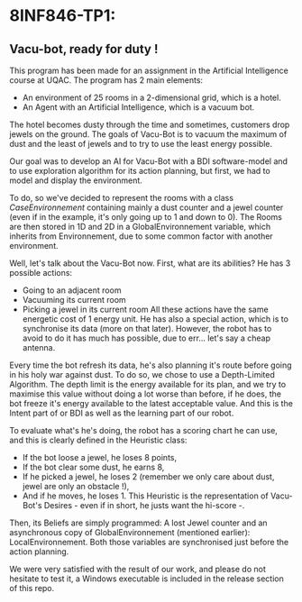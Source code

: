 # 8INF846-TP1:
## Vacu-bot, ready for duty !

This program has been made for an assignment in the Artificial Intelligence course at UQAC.
The program has 2 main elements:
* An environment of 25 rooms in a 2-dimensional grid, which is a hotel.
* An Agent with an Artificial Intelligence, which is a vacuum bot.

The hotel becomes dusty through the time and sometimes, customers drop jewels on the ground. The goals of Vacu-Bot is to vacuum the maximum of dust and the least of jewels and to try to use the least energy possible.

Our goal was to develop an AI for Vacu-Bot with a BDI software-model and to use exploration algorithm for its action planning, but first, we had to model and display the environment.

To do, so we've decided to represent the rooms with a class *CaseEnvironnement* containing mainly a dust counter and a jewel counter (even if in the example, it's only going up to 1 and down to 0). The Rooms are then stored in 1D and 2D in a GlobalEnvironnement variable, which inherits from Environnement, due to some common factor with another environment.

Well, let's talk about the Vacu-Bot now. First, what are its abilities? He has 3 possible actions:
* Going to an adjacent room
* Vacuuming its current room
* Picking a jewel in its current room
All these actions have the same energetic cost of 1 energy unit.
He has also a special action, which is to synchronise its data (more on that later). However, the robot has to avoid to do it has much has possible, due to err... let's say a cheap antenna.

Every time the bot refresh its data, he's also planning it's route before going in his holy war against dust. To do so, we chose to use a Depth-Limited Algorithm. The depth limit is the energy available for its plan, and we try to maximise this value without doing a lot worse than before, if he does, the bot freeze it's energy available to the latest acceptable value. And this is the Intent part of or BDI as well as the learning part of our robot.

To evaluate what's he's doing, the robot has a scoring chart he can use, and this is clearly defined in the Heuristic class:
* If the bot loose a jewel, he loses 8 points,
* If the bot clear some dust, he earns 8,
* If he picked a jewel, he loses 2 (remember we only care about dust, jewel are only an obstacle !),
* And if he moves, he loses 1.
This Heuristic is the representation of Vacu-Bot's Desires - even if in short, he justs want the hi-score -.

Then, its Beliefs are simply programmed: A lost Jewel counter and an asynchronous copy of GlobalEnvironnement (mentioned earlier): LocalEnvironnement. Both those variables are synchronised just before the action planning.

We were very satisfied with the result of our work, and please do not hesitate to test it, a Windows executable is included in the release section of this repo.
